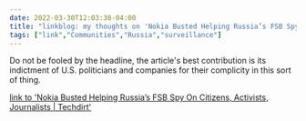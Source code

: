 ```yaml
---
date: 2022-03-30T12:03:38-04:00
title: "linkblog: my thoughts on 'Nokia Busted Helping Russia’s FSB Spy On Citizens, Activists, Journalists | Techdirt'"
tags: ["link","Communities","Russia","surveillance"]
---
```

Do not be fooled by the headline, the article's best contribution is its indictment of U.S. politicians and companies for their complicity in this sort of thing. 
 
[link to 'Nokia Busted Helping Russia’s FSB Spy On Citizens, Activists, Journalists | Techdirt'](https://www.techdirt.com/2022/03/30/nokia-busted-helping-russias-fsb-spy-on-citizens-activists-journalists/)
